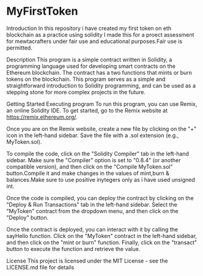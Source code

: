 # MyFirstToken
Introduction
In this repository i have created my first token on eth blockchain as a practice using solidity
I made this for a proect assessment for mewtacrafters under fair use and educational purposes.Fair use is permitted.

Description
This program is a simple contract written in Solidity, a programming language used for developing smart contracts on the Ethereum blockchain. The contract has a two functions that mints or burn tokens on the blockchain. This program serves as a simple and straightforward introduction to Solidity programming, and can be used as a stepping stone for more complex projects in the future.

Getting Started
Executing program
To run this program, you can use Remix, an online Solidity IDE. To get started, go to the Remix website at https://remix.ethereum.org/.

Once you are on the Remix website, create a new file by clicking on the "+" icon in the left-hand sidebar. Save the file with a .sol extension (e.g., MyToken.sol).

To compile the code, click on the "Solidity Compiler" tab in the left-hand sidebar. Make sure the "Compiler" option is set to "0.8.4" (or another compatible version), and then click on the "Compile MyToken.sol" button.Compile it and make changes in the values of mint,burn & balances.Make sure to use positive inytegers only as i have used unsigned int.


Once the code is compiled, you can deploy the contract by clicking on the "Deploy & Run Transactions" tab in the left-hand sidebar. Select the "MyToken" contract from the dropdown menu, and then click on the "Deploy" button.

Once the contract is deployed, you can interact with it by calling the sayHello function. Click on the "MyToken" contract in the left-hand sidebar, and then click on the "mint or burn" function. Finally, click on the "transact" button to execute the function and retrieve the value.

License
This project is licensed under the MIT License - see the LICENSE.md file for details
